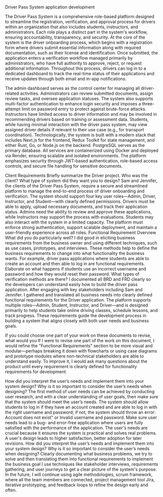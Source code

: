 Driver Pass System application development

The Driver Pass System is a comprehensive role-based platform designed to streamline the registration, verification, and approval process for drivers within an organization that also includes students, instructors, and administrators. Each role plays a distinct part in the system's workflow, ensuring accountability, transparency, and security.
At the core of the system is the driver onboarding process, which begins with a registration form where drivers submit essential information along with required documentation, such as their license and identification. Once submitted, the application enters a verification workflow managed primarily by administrators, who have full authority to approve, reject, or request additional information. Throughout this process, drivers can log in to a dedicated dashboard to track the real-time status of their applications and receive updates through both email and in-app notifications.

The admin dashboard serves as the control center for managing all driver-related activities. Administrators can review submitted documents, assign review tasks, and oversee application statuses. The system also supports multi-factor authentication to enhance login security and imposes a three-attempt limit on password entry to protect against brute-force attacks.
Instructors have limited access to driver information and may be involved in recommending drivers based on training or assessment data. Students, while having minimal interaction with the driver pass system, may view assigned driver details if relevant to their use case (e.g., for transport coordination).
Technologically, the system is built with a modern stack that includes Next.js for the frontend, Redux Toolkit for state management, and either Rust, Go, or Node.js on the backend. PostgreSQL serves as the primary database. All services are containerized using Docker and deployed via Render, ensuring scalable and isolated environments. The platform emphasizes security through JWT-based authentication, role-based access controls, and secure file handling for sensitive documents.

Client Requirements
Briefly summarize the Driver project. Who was the client? What type of system did they want you to design?
Sam and Jennifer, the clients of the Driver Pass System, require a secure and streamlined platform to manage the end-to-end process of driver onboarding and verification. The system should support four key user roles—Admin, Driver, Instructor, and Student—with clearly defined permissions. Drivers must be able to apply, upload necessary documents, and track their application status. Admins need the ability to review and approve these applications, while Instructors may support the process with evaluations. Students may also interact with the system in a limited capacity. The platform must enforce strong authentication, support scalable deployment, and maintain a user-friendly experience across all roles.
 Functional Requirement Overview
 What did you do particularly well? I did good in eliciting business requirements from the business owner and using different techniques, such as use cases, prototypes, and interviews. These methods help to define the business requirements to change into what functionality the business wants. For example, driver pass applications where students are able to create an account and then able to log in are functional requirements. Elaborate on what happens if students use an incorrect username and password and how they would reset their password. What types of verification methods are there? I documented all BRD and FRD clearly so the developers can understand easily how to build the driver pass application.
After engaging with key stakeholders including Sam and Jennifer.
I gathered and translated all business needs into clearly defined functional requirements for the Driver application. The platform supports multiple roles—Admin, Student, Instructor, and Driver—and is designed primarily to help students take online driving classes, schedule lessons, and track progress. These requirements guide the development process in building a system that aligns closely with both user needs and business goals.

 If you could choose one part of your work on these documents to revise, what would you If I were to revise one part of the work on this document, I would refine the "Functional Requirements" section to be more visual and modular—perhaps breaking it down with flowcharts or using case diagrams and prototype modules where non-technical stakeholders are able to understand easily. To improve it, I would ask many questions about the product until every requirement is clearly defined for functionality requirements for development.


How did you interpret the user’s needs and implement them into your system design? Why is it so important to consider the user’s needs when designing?
The first method of user needs can be achieved by conducting user research, and with a clear understanding of user goals, then make sure that the system should meet the user’s needs. The system should allow students to log in if they have an account created and are able to log in with the right username and password; if not, the system should throw an error: Account does not exist" or Invalid username and password. Make sure user needs lead to a bug- and error-free application where users are fully satisfied with the performance of the application. The user's needs are crucial because it ensures the system is practical and solves real problems. A user's design leads to higher satisfaction, better adoption for later revisions.
 How did you interpret the user’s needs and implement them into your system design? Why is it so important to consider the user’s needs when designing?
Clearly documenting what business problems, we try to solve and then translating them into functional requirements to implement the business goal I use techniques like stakeholder interviews, requirements gathering, and user journeys to get a clear picture of the system's purpose. In the future, I will continue using agile methodologies, scrum framework, where all the team members are connected, project management tool Jira, iterative prototyping, and feedback loops to refine the design early and often.

